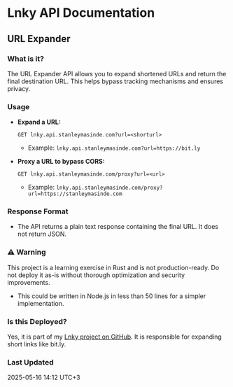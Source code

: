 # Lnky API Documentation

## URL Expander

### What is it?

The URL Expander API allows you to expand shortened URLs and return the final destination URL. This helps bypass tracking mechanisms and ensures privacy.

### Usage

* **Expand a URL:**

  ```
  GET lnky.api.stanleymasinde.com?url=<shorturl>
  ```

  * Example: `lnky.api.stanleymasinde.com?url=https://bit.ly`

* **Proxy a URL to bypass CORS:**

  ```
  GET lnky.api.stanleymasinde.com/proxy?url=<url>
  ```

  * Example: `lnky.api.stanleymasinde.com/proxy?url=https://stanleymasinde.com`

### Response Format

* The API returns a plain text response containing the final URL. It does not return JSON.

### ⚠️ Warning

This project is a learning exercise in Rust and is not production-ready. Do not deploy it as-is without thorough optimization and security improvements.

* This could be written in Node.js in less than 50 lines for a simpler implementation.

### Is this Deployed?

Yes, it is part of my [Lnky project on GitHub](https://github.com/StanleyMasinde/Lnky). It is responsible for expanding short links like bit.ly.

### Last Updated

2025-05-16 14:12 UTC+3
